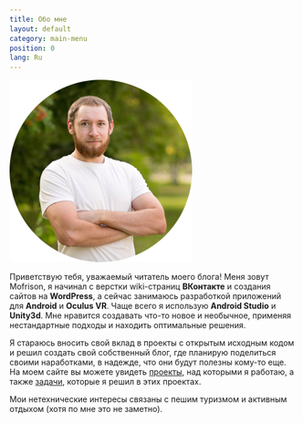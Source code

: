 ```yaml
---
title: Обо мне
layout: default
category: main-menu
position: 0
lang: Ru
---
```


![mofrison](/assets/images/posts/2020-12-26-welcome-to-my-site/avatar.png)

Приветствую тебя, уважаемый читатель моего блога! Меня зовут Mofrison, я начинал с верстки wiki-страниц **ВКонтакте** и создания сайтов на **WordPress**, а сейчас занимаюсь разработкой приложений для **Android** и **Oculus VR**. Чаще всего я использую **Android Studio** и **Unity3d**. Мне нравится создавать что-то новое и необычное, применяя нестандартные подходы и находить оптимальные решения. 

Я стараюсь вносить свой вклад в проекты с открытым исходным кодом и решил создать свой собственный блог, где планирую поделиться своими наработками, в надежде, что они будут полезны кому-то еще. На моем сайте вы можете увидеть [проекты]({{site.url}}/ru/projects), над которыми я работаю, а также [задачи]({{site.url}}/ru/cases), которые я решил в этих проектах.

Мои нетехнические интересы связаны с пешим туризмом и активным отдыхом (хотя по мне это не заметно).
